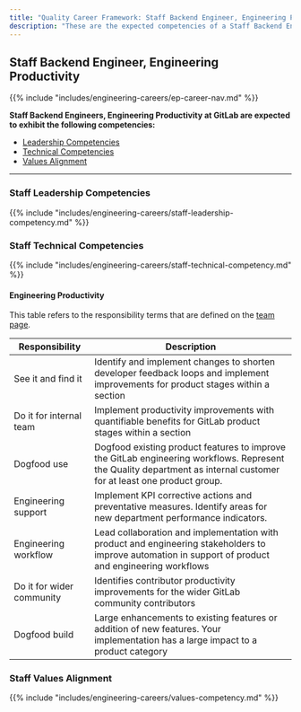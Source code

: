 ```yaml
---
title: "Quality Career Framework: Staff Backend Engineer, Engineering Productivity"
description: "These are the expected competencies of a Staff Backend Engineer, Engineering Productivity at GitLab."
---
```


## Staff Backend Engineer, Engineering Productivity

{{% include "includes/engineering-careers/ep-career-nav.md" %}}

**Staff Backend Engineers, Engineering Productivity at GitLab are expected to exhibit the following competencies:**

<!-- markdownlint-disable MD051 -->
- [Leadership Competencies](#leadership-competencies)
- [Technical Competencies](#technical-competencies)
- [Values Alignment](#values-alignment)
<!-- markdownlint-enable MD051 -->

---

### Staff Leadership Competencies

{{% include "includes/engineering-careers/staff-leadership-competency.md" %}}

### Staff Technical Competencies

{{% include "includes/engineering-careers/staff-technical-competency.md" %}}

#### Engineering Productivity

This table refers to the responsibility terms that are defined on the [team page](/handbook/engineering/infrastructure/engineering-productivity/index.html#areas-of-responsibility).

| Responsibility | Description |
| --- | --- |
| See it and find it | Identify and implement changes to shorten developer feedback loops and implement improvements for product stages within a section |
| Do it for internal team | Implement productivity improvements with quantifiable benefits for GitLab product stages within a section |
| Dogfood use | Dogfood existing product features to improve the GitLab engineering workflows. Represent the Quality department as internal customer for at least one product group. |
| Engineering support | Implement KPI corrective actions and preventative measures. Identify areas for new department performance indicators. |
| Engineering workflow | Lead collaboration and implementation with product and engineering stakeholders to improve automation in support of product and engineering workflows |
| Do it for wider community | Identifies contributor productivity improvements for the wider GitLab community contributors |
| Dogfood build | Large enhancements to existing features or addition of new features. Your implementation has a large impact to a product category |

### Staff Values Alignment

{{% include "includes/engineering-careers/values-competency.md" %}}
